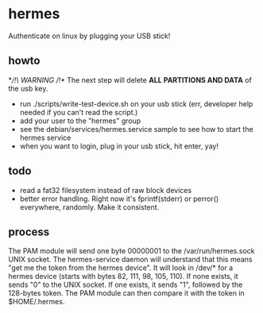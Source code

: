 # hermes

Authenticate on linux by plugging your USB stick!

## howto

**/!\ WARNING /!\** The next step will delete **ALL PARTITIONS AND DATA** of the usb key.

- run ./scripts/write-test-device.sh on your usb stick (err, developer
  help needed if you can't read the script.)
- add your user to the "hermes" group
- see the debian/services/hermes.service sample to see how to start
  the hermes service
- when you want to login, plug in your usb stick, hit enter, yay!

## todo

- read a fat32 filesystem instead of raw block devices
- better error handling. Right now it's fprintf(stderr) or perror()
  everywhere, randomly. Make it consistent.

## process

The PAM module will send one byte 00000001 to the /var/run/hermes.sock
UNIX socket. The hermes-service daemon will understand that this means
"get me the token from the hermes device". It will look in /dev/* for
a hermes device (starts with bytes 82, 111, 98, 105, 110). If none
exists, it sends "0" to the UNIX socket. If one exists, it sends "1",
followed by the 128-bytes token. The PAM module can then compare it
with the token in $HOME/.hermes.

